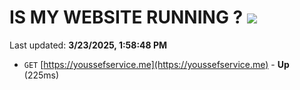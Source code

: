 # IS MY WEBSITE RUNNING ? [![](https://img.shields.io/static/v1?label=Sponsor&message=%E2%9D%A4&logo=GitHub&color=%23fe8e86)](https://github.com/sponsors/Youssef-Lehmam)

Last updated: **3/23/2025, 1:58:48 PM**

- `GET` [https://youssefservice.me](https://youssefservice.me) - **Up** (225ms)
